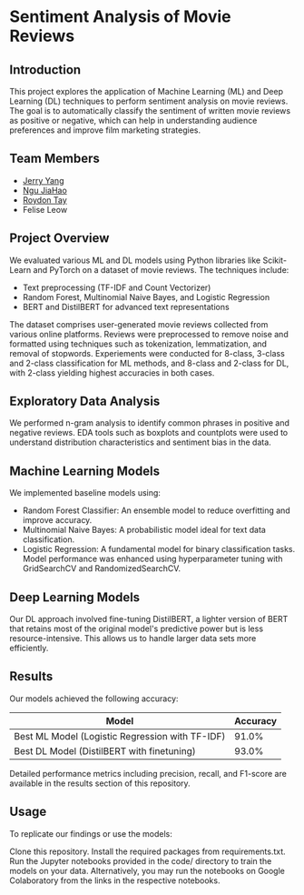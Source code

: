 # Sentiment Analysis of Movie Reviews
## Introduction
This project explores the application of Machine Learning (ML) and Deep Learning (DL) techniques to perform sentiment analysis on movie reviews. The goal is to automatically classify the sentiment of written movie reviews as positive or negative, which can help in understanding audience preferences and improve film marketing strategies.

## Team Members
- [Jerry Yang](https://github.com/mcxraider)
- [Ngu JiaHao](https://github.com/yjiahao)
- [Roydon Tay](https://github.com/RoydonTay)
- Felise Leow 

## Project Overview
We evaluated various ML and DL models using Python libraries like Scikit-Learn and PyTorch on a dataset of movie reviews. 
The techniques include:
- Text preprocessing (TF-IDF and Count Vectorizer)
- Random Forest, Multinomial Naive Bayes, and Logistic Regression
- BERT and DistilBERT for advanced text representations

The dataset comprises user-generated movie reviews collected from various online platforms. Reviews were preprocessed to remove noise and formatted using techniques such as tokenization, lemmatization, and removal of stopwords. Experiements were conducted for 8-class, 3-class and 2-class classification for ML methods, and 8-class and 2-class for DL, with 2-class yielding highest accuracies in both cases.

## Exploratory Data Analysis
We performed n-gram analysis to identify common phrases in positive and negative reviews. EDA tools such as boxplots and countplots were used to understand distribution characteristics and sentiment bias in the data.

## Machine Learning Models
We implemented baseline models using:

- Random Forest Classifier: An ensemble model to reduce overfitting and improve accuracy.
- Multinomial Naive Bayes: A probabilistic model ideal for text data classification.
- Logistic Regression: A fundamental model for binary classification tasks.
Model performance was enhanced using hyperparameter tuning with GridSearchCV and RandomizedSearchCV.

## Deep Learning Models
Our DL approach involved fine-tuning DistilBERT, a lighter version of BERT that retains most of the original model's predictive power but is less resource-intensive. This allows us to handle larger data sets more efficiently.

## Results
Our models achieved the following accuracy:

| Model  | Accuracy|
| -------- | ------- |
| Best ML Model (Logistic Regression with TF-IDF) | 91.0%  |
| Best DL Model (DistilBERT with finetuning) | 93.0%    |

Detailed performance metrics including precision, recall, and F1-score are available in the results section of this repository.

## Usage
To replicate our findings or use the models:

Clone this repository.
Install the required packages from requirements.txt.
Run the Jupyter notebooks provided in the code/ directory to train the models on your data.
Alternatively, you may run the notebooks on Google Colaboratory from the links in the respective notebooks.
